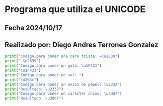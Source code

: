 # Programa que utiliza el UNICODE
## Fecha 2024/10/17
## Realizado por: Diego Andres Terrones Gonzalez

```python
print("Codigo para poner una cara triste: =\u2639")
print(" \u2639")
print("Codigo para poner un gato: \u1F431")
print("\u1F431")
print("Codigo para poner un sol: ")
print("\u263c")
print("Codigo para poner un avion de papel: \u2332")
print("Resultado: \u2332")
print("Codigo para poner un carácter chino: \u3dd7")
print("Resultado: \u3dd7")
```
